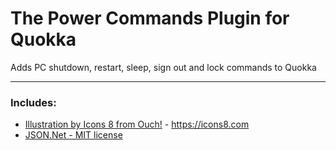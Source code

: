 # The Power Commands Plugin for Quokka
Adds PC shutdown, restart, sleep, sign out and lock commands to Quokka

---

### Includes:
   - [Illustration by Icons 8 from Ouch!](https://intercom.help/icons8-7fb7577e8170/en/articles/5534926-universal-multimedia-license-agreement-for-icons8) - https://icons8.com<br />
   - [JSON.Net - MIT license](https://github.com/JamesNK/Newtonsoft.Json/blob/master/LICENSE.md)<br />